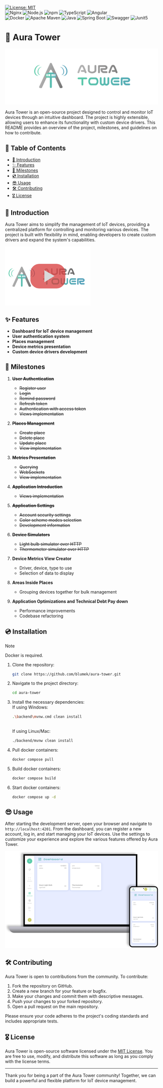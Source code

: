 [![License: MIT](https://img.shields.io/badge/License-MIT-yellow.svg)](LICENSE) </br>
![Nginx](https://img.shields.io/badge/Nginx-009639?style=for-the-badge&logo=nginx&logoColor=white)
![Node.js](https://img.shields.io/badge/Node%20js-339933?style=for-the-badge&logo=nodedotjs&logoColor=white)
![npm](https://img.shields.io/badge/npm-CB3837?style=for-the-badge&logo=npm&logoColor=white)
![TypeScript](https://img.shields.io/badge/TypeScript-007ACC?style=for-the-badge&logo=typescript&logoColor=white)
![Angular](https://img.shields.io/badge/Angular-DD0031?style=for-the-badge&logo=angular&logoColor=white) </br>
![Docker](https://img.shields.io/badge/Docker-2CA5E0?style=for-the-badge&logo=docker&logoColor=white)
![Apache Maven](https://img.shields.io/badge/apache_maven-C71A36?style=for-the-badge&logo=apachemaven&logoColor=white)
![Java](https://img.shields.io/badge/java-%23ED8B00.svg?style=for-the-badge&logo=openjdk&logoColor=white)
![Spring Boot](https://img.shields.io/badge/Spring_Boot-F2F4F9?style=for-the-badge&logo=spring-boot)
![Swagger](https://img.shields.io/badge/Swagger-85EA2D?style=for-the-badge&logo=Swagger&logoColor=white)
![Junit5](https://img.shields.io/badge/Junit5-25A162?style=for-the-badge&logo=junit5&logoColor=white)



# 🛫 Aura Tower

![Aura Tower logo](frontend/src/assets/images/logo-full.png)

Aura Tower is an open-source project designed to control and monitor IoT devices through an intuitive dashboard. The
project is highly extensible, allowing users to enhance its functionality with custom device drivers. This README
provides an overview of the project, milestones, and guidelines on how to contribute.

## 📖 Table of Contents

- [📢 Introduction](#-introduction)
- [✨ Features](#-features)
- [🎯 Milestones](#-milestones)
- [💿 Installation](#-installation)
- [😎 Usage](#-usage)
- [🛠️ Contributing](#-contributing)
- [🎖️ License](#-license)

## 📢 Introduction

Aura Tower aims to simplify the management of IoT devices, providing a centralized platform for controlling and
monitoring various devices. The project is built with flexibility in mind, enabling developers to create custom drivers
and expand the system's capabilities.

<a href="https://www.youtube.com/watch?v=vA4TfWpt0PY"><img src="frontend/src/assets/images/youtube-thumbnail.png" alt="Aura Tower Trailer" width="282" height="195"></a>

## ✨ Features

- **Dashboard for IoT device management**
- **User authentication system**
- **Places management**
- **Device metrics presentation**
- **Custom device drivers development**

## 🎯 Milestones

1. ~~**User Authentication**~~
    - ~~Register user~~
    - ~~Login~~
    - ~~Remind password~~
    - ~~Refresh token~~
    - ~~Authentication with access token~~
    - ~~Views implementation~~

2. ~~**Places Management**~~
    - ~~Create place~~
    - ~~Delete place~~
    - ~~Update place~~
    - ~~View implementation~~

3. ~~**Metrics Presentation**~~
    - ~~Querying~~
    - ~~WebSockets~~
    - ~~View implementation~~

4. ~~**Application Introduction**~~
    - ~~Views implementation~~

5. ~~**Application Settings**~~
    - ~~Account security settings~~
    - ~~Color scheme modes selection~~
    - ~~Development information~~

6. ~~**Device Simulators**~~
    - ~~Light bulb simulator over HTTP~~
    - ~~Thermometer simulator over HTTP~~

7. **Device Metrics View Creator**
    - Driver, device, type to use
    - Selection of data to display

8. **Areas Inside Places**
    - Grouping devices together for bulk management

9. **Application Optimizations and Technical Debt Pay down**
    - Performance improvements
    - Codebase refactoring

## 💿 Installation

> [!NOTE]
> Docker is required.

1. Clone the repository:
    ```bash
    git clone https://github.com/blumek/aura-tower.git
    ```

2. Navigate to the project directory:
    ```bash
    cd aura-tower
    ```

3. Install the necessary dependencies:
   <br />If using Windows:
    ```bash
   .\backend\mvnw.cmd clean install
   ```
   <br />If using Linux/Mac:
   ```bash
   ./backend/mvnw clean install
   ```

4. Pull docker containers:
    ```bash
    docker compose pull
    ```

5. Build docker containers:
    ```bash
    docker compose build
    ```

6. Start docker containers:
    ```bash
    docker compose up -d
    ```

## 😎 Usage

After starting the development server, open your browser and navigate to `http://localhost:4201`. From the dashboard,
you can register a new account, log in, and start managing your IoT devices. Use the settings to customize your
experience and explore the various features offered by Aura Tower.

![Aura Tower screen](frontend/src/assets/images/aura-screenshot.png)

## 🛠️ Contributing

Aura Tower is open to contributions from the community. To contribute:

1. Fork the repository on GitHub.
2. Create a new branch for your feature or bugfix.
3. Make your changes and commit them with descriptive messages.
4. Push your changes to your forked repository.
5. Open a pull request on the main repository.

Please ensure your code adheres to the project's coding standards and includes appropriate tests.

## 🎖️ License

Aura Tower is open-source software licensed under the [MIT License](LICENSE). You are free to use, modify, and
distribute this software as long as you comply with the license terms.

---

Thank you for being a part of the Aura Tower community! Together, we can build a powerful and flexible platform for IoT
device management.

